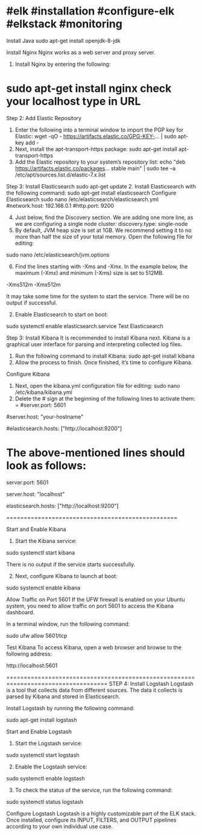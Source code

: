 #elk #installation #configure-elk #elkstack #monitoring
============================================================

Install Java
sudo apt-get install openjdk-8-jdk

Install Nginx
Nginx works as a web server and proxy server.
1. Install Nginx by entering the following:

sudo apt-get install nginx
check your localhost type in URL
===========================================================
Step 2: Add Elastic Repository
1. Enter the following into a terminal window to import the PGP 
key for Elastic:
wget -qO - https://artifacts.elastic.co/GPG-KEY-... | sudo apt-key add -
3. Next, install the apt-transport-https package:
sudo apt-get install apt-transport-https
4. Add the Elastic repository to your system’s repository list:
echo "deb https://artifacts.elastic.co/packages... stable main" | sudo tee –a /etc/apt/sources.list.d/elastic-7.x.list

Step 3: Install Elasticsearch
sudo apt-get update
2. Install Elasticsearch with the following command:
sudo apt-get install elasticsearch
Configure Elasticsearch
sudo nano /etc/elasticsearch/elasticsearch.yml
#network.host: 192.168.0.1
#http.port: 9200

4. Just below, find the Discovery section. We are adding one more line, 
as we are configuring a single node cluster:
discovery.type: single-node
5. By default, JVM heap size is set at 1GB. We recommend setting it to no more than half the size of your total memory. 
Open the following file for editing:

sudo nano /etc/elasticsearch/jvm.options

6. Find the lines starting with -Xms and -Xmx. In the example below, 
the maximum (-Xmx) and minimum (-Xms) size is set to 512MB.

-Xms512m
-Xmx512m


It may take some time for the system to start the service. 
There will be no output if successful.

2. Enable Elasticsearch to start on boot:

sudo systemctl enable elasticsearch.service
Test Elasticsearch

Step 3: Install Kibana
It is recommended to install Kibana next. Kibana is a graphical 
user interface for parsing and interpreting collected log files.

1. Run the following command to install Kibana:
sudo apt-get install kibana
2. Allow the process to finish. Once finished, it’s time to configure Kibana.

Configure Kibana
1. Next, open the kibana.yml configuration file for editing:
sudo nano /etc/kibana/kibana.yml
2. Delete the # sign at the beginning of the following lines to activate them:
=
#server.port: 5601

#server.host: "your-hostname"

#elasticsearch.hosts: ["http://localhost:9200"]

The above-mentioned lines should look as follows:
===============================================
server.port: 5601

server.host: "localhost"

elasticsearch.hosts: ["http://localhost:9200"]

=================================================

Start and Enable Kibana

1. Start the Kibana service:

sudo systemctl start kibana

There is no output if the service starts successfully.

2. Next, configure Kibana to launch at boot:

sudo systemctl enable kibana

Allow Traffic on Port 5601
If the UFW firewall is enabled on your Ubuntu system,
you need to allow traffic on port 5601 to access the Kibana dashboard.

In a terminal window, run the following command:

sudo ufw allow 5601/tcp

Test Kibana
To access Kibana, open a web browser and browse to the following address:

http://localhost:5601



===================================================================================
STEP 4: Install Logstash
Logstash is a tool that collects data from different sources. The data it collects is parsed by Kibana and stored in Elasticsearch.

Install Logstash by running the following command:

sudo apt-get install logstash

Start and Enable Logstash
1. Start the Logstash service:

sudo systemctl start logstash

2. Enable the Logstash service:

sudo systemctl enable logstash

3. To check the status of the service, run the following command:

sudo systemctl status logstash


Configure Logstash
Logstash is a highly customizable part of the ELK stack. 
Once installed, configure its INPUT, FILTERS, and OUTPUT pipelines 
according to your own individual use case.
